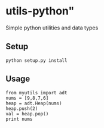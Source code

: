# utils-python"
Simple python utilities and data types

## Setup
``python setup.py install``

## Usage
````
from myutils import adt
nums = [9,8,7,6]
heap = adt.Heap(nums)
heap.push(2)
val = heap.pop()
print nums
````

